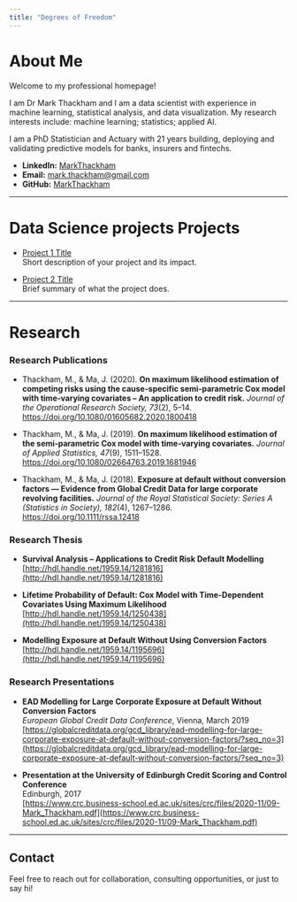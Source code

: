 ```yaml
---
title: "Degrees of Freedom"
---
```


# About Me

Welcome to my professional homepage! 

I am Dr Mark Thackham and I am a data scientist with experience in machine learning, statistical analysis, and data visualization. My research interests include: machine learning; statistics; applied AI.

I am a PhD Statistician and Actuary with 21 years building, deploying and validating predictive models for banks, insurers and fintechs.

- **LinkedIn:** [MarkThackham](https://www.linkedin.com/in/markthackham/)
- **Email:** [mark.thackham@gmail.com](mailto:mark.thackham@gmail.com)
- **GitHub:** [MarkThackham](https://github.com/MarkThackham)

---

# Data Science projects Projects

- [Project 1 Title](/project1/)  
  Short description of your project and its impact.

- [Project 2 Title](https://github.com/MarkThackham/project2)  
  Brief summary of what the project does.

---

# Research

### Research Publications

- Thackham, M., & Ma, J. (2020). **On maximum likelihood estimation of competing risks using the cause‑specific semi‑parametric Cox model with time‑varying covariates – An application to credit risk.** *Journal of the Operational Research Society, 73*(2), 5–14. https://doi.org/10.1080/01605682.2020.1800418  

- Thackham, M., & Ma, J. (2019). **On maximum likelihood estimation of the semi‑parametric Cox model with time‑varying covariates.** *Journal of Applied Statistics, 47*(9), 1511–1528. https://doi.org/10.1080/02664763.2019.1681946  

- Thackham, M., & Ma, J. (2018). **Exposure at default without conversion factors — Evidence from Global Credit Data for large corporate revolving facilities.** *Journal of the Royal Statistical Society: Series A (Statistics in Society), 182*(4), 1267–1286. https://doi.org/10.1111/rssa.12418  

### Research Thesis

- **Survival Analysis – Applications to Credit Risk Default Modelling**  
  [http://hdl.handle.net/1959.14/1281816](http://hdl.handle.net/1959.14/1281816)

- **Lifetime Probability of Default: Cox Model with Time-Dependent Covariates Using Maximum Likelihood**  
  [http://hdl.handle.net/1959.14/1250438](http://hdl.handle.net/1959.14/1250438)

- **Modelling Exposure at Default Without Using Conversion Factors**  
  [http://hdl.handle.net/1959.14/1195696](http://hdl.handle.net/1959.14/1195696)

### Research Presentations

- **EAD Modelling for Large Corporate Exposure at Default Without Conversion Factors**  
  *European Global Credit Data Conference*, Vienna, March 2019  
  [https://globalcreditdata.org/gcd_library/ead-modelling-for-large-corporate-exposure-at-default-without-conversion-factors/?seq_no=3](https://globalcreditdata.org/gcd_library/ead-modelling-for-large-corporate-exposure-at-default-without-conversion-factors/?seq_no=3)

- **Presentation at the University of Edinburgh Credit Scoring and Control Conference**  
  Edinburgh, 2017  
  [https://www.crc.business-school.ed.ac.uk/sites/crc/files/2020-11/09-Mark_Thackham.pdf](https://www.crc.business-school.ed.ac.uk/sites/crc/files/2020-11/09-Mark_Thackham.pdf)

---

## Contact

Feel free to reach out for collaboration, consulting opportunities, or just to say hi!

